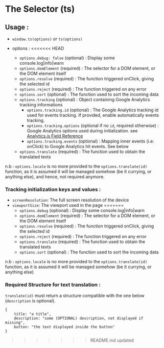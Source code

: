 # The Selector (ts)

## Usage :

- ``window.ts(options)`` *or* ``ts(options)``

- options : 
<<<<<<< HEAD
    - ``options.debug: false`` (optional) : Display some console.log|info|warn
    - ``options.domElement`` (required) : The selector for a DOM element, or the DOM element itself
    - ``options.resolve`` (required) : The function triggered onClick, giving the selected id
    - ``options.reject`` (required) : The function triggered on any error
    - ``options.sort`` (optional) : The function used to sort the incoming data
    - ``options.tracking`` (optional) : Object containing Google Analytics tracking informations
        - ``options.tracking.id`` (optional) : The Google Analytics tracking id used for events tracking. If provided, enable automatically events tracking.
        - ``options.tracking.options`` (optional if no `id`, required otherwise) : Google Analytics options used during initialization. see [Analytics.js Field Reference](https://developers.google.com/analytics/devguides/collection/analyticsjs/field-reference)
        - ``options.tracking.events`` (optional) : Mapping inner events (i.e: onClick) to Google Analytics hit events. See below
    - ``options.translate`` (required) : The function used to obtain the translated texts

n.b : ``options.locale`` is no more provided to the ``options.translate(id)`` function, as it is assumed it will be managed somehow (be it currying, or anything else), and hence, not required anymore.


### Tracking initialization keys and values :

- ``screenResolution``: The full screen resolution of the device
- ``viewportSize``: The viewport used in the page
=======
    - ``options.debug`` (optional) : Display some console.log|info|warn
    - ``options.domElement`` (required) : The selector for a DOM element, or the DOM element itself
    - ``options.resolve`` (required) : The function triggered onClick, giving the selected id
    - ``options.reject`` (required) : The function triggered on any error
    - ``options.translate`` (required) : The function used to obtain the translated texts
    - ``options.sort`` (optional) : The function used to sort the incoming data

n.b : ``options.locale`` is no more provided to the ``options.translate(id)`` function, as it is assumed it will be managed somehow (be it currying, or anything else) 

### Required Structure for text translation :

``translate(id)`` must return a structure compatible with the one below (``description`` is optional).

```
{
    title: "a title",
    description: "some (OPTIONAL) description, not displayed if missing",
    button: "the text displayed inside the button"
}
```
>>>>>>> README.md updated

